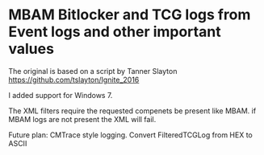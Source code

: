 # MBAM Bitlocker and TCG logs from Event logs and other important values

The original is based on a script by Tanner Slayton 
https://github.com/tslayton/Ignite_2016

I added support for Windows 7.

The XML filters require the requested compenets be present like MBAM. if MBAM logs are not present the XML will fail.

Future plan:
  CMTrace style logging.
  Convert FilteredTCGLog from HEX to ASCII
